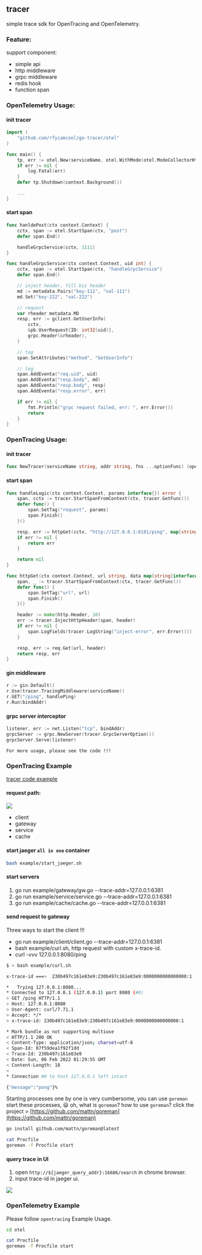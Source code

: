 ## tracer

simple trace sdk for OpenTracing and OpenTelemetry.

### Feature:

support component:

- simple api
- http middleware
- grpc middleware
- redis hook
- function span

### OpenTelemetry Usage:

#### init tracer

```go
import (
	"github.com/rfyiamcool/go-tracer/otel"
)

func main() {
	tp, err := otel.New(serviceName, otel.WithMode(otel.ModeCollectorHttp), otel.WithAddress(url), otel.WithQueueSize(3000))
	if err != nil {
		log.Fatal(err)
	}
	defer tp.Shutdown(context.Background())

	...
}
```

#### start span

```go
func hanldePost(ctx context.Context) {
	cctx, span := otel.StartSpan(ctx, "post")
	defer span.End()

	handleGrpcService(cctx, 1111)
}

func handleGrpcService(ctx context.Context, uid int) {
	cctx, span := otel.StartSpan(ctx, "handleGrpcService")
	defer span.End()

	// inject header, fill biz header
	md := metadata.Pairs("key-111", "val-111")
	md.Set("key-222", "val-222")

	// request
	var rheader metadata.MD
	resp, err := gclient.GetUserInfo(
		cctx,
		&pb.UserRequest{ID: int32(uid)},
		grpc.Header(&rheader),
	)

	// tag
	span.SetAttributes("method", "GetUserInfo")

	// log
	span.AddEventa("req.uid", uid)
	span.AddEventa("resp.body", md)
	span.AddEventa("resp.body", resp)
	span.AddEventa("resp.error", err)

	if err != nil {
		fmt.Println("grpc request failed, err: ", err.Error())
		return
	}
}
```

### OpenTracing Usage:

#### init tracer

```go
func NewTracer(serviceName string, addr string, fns ...optionFunc) (opentracing.Tracer, io.Closer, error) {
```

#### start span

```go
func handleLogic(ctx context.Context, params interface{}) error {
	span, cctx := tracer.StartSpanFromContext(ctx, tracer.GetFunc())
	defer func() {
		span.SetTag("request", params)
		span.Finish()
	}()

	resp, err := httpGet(cctx, "http://127.0.0.1:8181/ping", map[string]interface{}{"k1": "v1"})
	if err != nil {
		return err
	}

	return nil
}

func httpGet(ctx context.Context, url string, data map[string]interface{}) (*req.Resp, error) {
	span, _ := tracer.StartSpanFromContext(ctx, tracer.GetFunc())
	defer func() {
		span.SetTag("url", url)
		span.Finish()
	}()

	header := make(http.Header, 10)
	err := tracer.InjectHttpHeader(span, header)
	if err != nil {
		span.LogFields(tracer.LogString("inject-error", err.Error()))
	}

	resp, err := req.Get(url, header)
	return resp, err
}
```

#### gin middleware

```go
r := gin.Default()
r.Use(tracer.TracingMiddleware(serviceName))
r.GET("/ping", handlePing)
r.Run(bindAddr)
```

#### grpc server interceptor

```go
listener, err := net.Listen("tcp", bindAddr)
grpcServer := grpc.NewServer(tracer.GrpcServerOption())
grpcServer.Serve(listener)
```

`For more usage, please see the code !!!`

### OpenTracing Example 

[tracer code example](http://git.hualala.com/gopkg/tracer/example/)

#### request path:

![](docs/trace.jpg)

- client
- gateway
- service
- cache

#### start jaeger `all in one` container

```sh
bash example/start_jaeger.sh
```

#### start servers

1. go run example/gateway/gw.go --trace-addr=127.0.0.1:6381
2. go run example/service/service.go --trace-addr=127.0.0.1:6381
3. go run example/cache/cache.go --trace-addr=127.0.0.1:6381

#### send request to gateway

Three ways to start the client !!!

- go run example/client/client.go --trace-addr=127.0.0.1:6381
- bash example/curl.sh, http request with custom x-trace-id.
- curl -vvv 127.0.0.1:8080/ping

```sh
$ > bash example/curl.sh

x-trace-id ===>  230b497c161e83e9:230b497c161e83e9:0000000000000000:1

*   Trying 127.0.0.1:8080...
* Connected to 127.0.0.1 (127.0.0.1) port 8080 (#0)
> GET /ping HTTP/1.1
> Host: 127.0.0.1:8080
> User-Agent: curl/7.71.1
> Accept: */*
> x-trace-id: 230b497c161e83e9:230b497c161e83e9:0000000000000000:1

* Mark bundle as not supporting multiuse
< HTTP/1.1 200 OK
< Content-Type: application/json; charset=utf-8
< Span-Id: 07f59dea1f92f1dd
< Trace-Id: 230b497c161e83e9
< Date: Sun, 06 Feb 2022 01:29:55 GMT
< Content-Length: 18
<
* Connection #0 to host 127.0.0.1 left intact

{"message":"pong"}%
```

Starting processes one by one is very cumbersome, you can use `goreman` start these processes, ‎😃 oh, what is `goreman`? how to use `goreman`? click the project > [https://github.com/mattn/goreman](https://github.com/mattn/goreman)

```sh
go install github.com/mattn/goreman@latest

cat Procfile
goreman -f Procfile start
```

#### query trace in UI

1. open `http://${jaeger_query_addr}:16686/search` in chrome browser.
2. input trace-id in jaeger ui.

![](docs/jaeger_get_trace.jpg)

### OpenTelemetry Example 

Please follow `opentracing` Example Usage.

```sh
cd otel

cat Procfile
goreman -f Procfile start
```